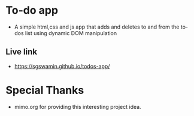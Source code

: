 # To-do app

* A simple html,css and js app that adds and deletes to and from the to-dos list using dynamic DOM manipulation

## Live link

* https://sgswamin.github.io/todos-app/

# Special Thanks

* mimo.org for providing this interesting project idea.